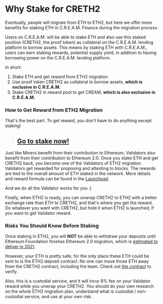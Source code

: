 # Why Stake for CRETH2

Eventually, people will migrate from ETH to ETH2, but here we offer more benefits for staking ETH in C.R.E.A.M. Finance during the migration process.

Users on C.R.E.A.M. will be able to stake ETH and also use this staked position \(CRETH2, the proof token\) as collateral on the C.R.E.A.M. lending platform to borrow assets. This means by staking ETH with C.R.E.A.M., users can earn staking rewards, potential supply yield, in addition to having borrowing power on the C.R.E.A.M. lending platform.

In short:

1. Stake ETH and get reward from ETH2 migration
2. Use proof token CRETH2 as collateral to borrow assets, **which is exclusive in C.R.E.A.M.**
3. Stake CRETH2 in reward pool to get CREAM, **which is also exclusive in C.R.E.A.M.**

### **How to Get Reward from ETH2 Migration**

That's the best part. To get reward, you don't have to do anything except staking!

> ## [Go to stake now!](https://classic.cream.finance/eth2/)

Just like Miners benefit from their contribution to Ethereum, Validators also benefit from their contribution to Ethereum 2.0. Once you stake ETH and get CRETH2 back, you become one of the Validators of ETH2 migration. Validators get rewarded for proposing and attesting to blocks. The rewards are tied to the overall amount of ETH staked in the network. More details and reward formula can be found in the [Launchpad](https://launchpad.ethereum.org/).

And we do all the Validator works for you :\)

Finally, when ETH2 is ready, you can unwrap CRETH2 to ETH2 with a better exchange rate than ETH to CRETH2, and that's where you get the reward. Do whatever you want with CRETH2, but hold it when ETH2 is launched, if you want to get Validator reward.

### **Risks You Should Know Before Staking**

Once staking in ETH2, you will **NOT** be able to withdraw your deposits until Ethereum Foundation finishes Ethereum 2.0 migration, which is [estimated to deliver in 2021](https://ethereum.org/en/eth2).

However, your ETH is pretty safe, for the only place these ETH could be sent to is the ETH2 deposit contract. No one can move those ETH away from the CRETH2 contract, including the team. Check out [the contract](https://etherscan.io/address/0xcbc1065255cbc3ab41a6868c22d1f1c573ab89fd#code) to verify.

Also, this is a custodial service, and it will incur 8% fee on your Validator reward while you unwrap your CRETH2. You should do your own research on the whole ETH2 migration plan, understand what is custodial / non-custodial service, and use at your own risk.

